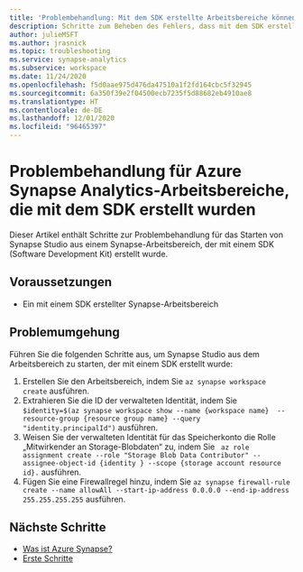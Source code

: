 ```yaml
---
title: 'Problembehandlung: Mit dem SDK erstellte Arbeitsbereiche können Synapse Studio nicht starten.'
description: Schritte zum Beheben des Fehlers, dass mit dem SDK erstellte Arbeitsbereiche Synapse Studio nicht starten können
author: julieMSFT
ms.author: jrasnick
ms.topic: troubleshooting
ms.service: synapse-analytics
ms.subservice: workspace
ms.date: 11/24/2020
ms.openlocfilehash: f5d0aae975d476da47510a1f2fd164cbc5f32945
ms.sourcegitcommit: 6a350f39e2f04500ecb7235f5d88682eb4910ae8
ms.translationtype: HT
ms.contentlocale: de-DE
ms.lasthandoff: 12/01/2020
ms.locfileid: "96465397"
---
```

# <a name="troubleshoot-azure-synapse-analytics-workspaces-created-using-sdk"></a>Problembehandlung für Azure Synapse Analytics-Arbeitsbereiche, die mit dem SDK erstellt wurden

Dieser Artikel enthält Schritte zur Problembehandlung für das Starten von Synapse Studio aus einem Synapse-Arbeitsbereich, der mit einem SDK (Software Development Kit) erstellt wurde.


## <a name="prerequisites"></a>Voraussetzungen

- Ein mit einem SDK erstellter Synapse-Arbeitsbereich

## <a name="workaround"></a>Problemumgehung

Führen Sie die folgenden Schritte aus, um Synapse Studio aus dem Arbeitsbereich zu starten, der mit einem SDK erstellt wurde: 
  1.    Erstellen Sie den Arbeitsbereich, indem Sie `az synapse workspace create` ausführen.
  2.    Extrahieren Sie die ID der verwalteten Identität, indem Sie `$identity=$(az synapse workspace show --name {workspace name}  --resource-group {resource group name} --query "identity.principalId")` ausführen.
  3.    Weisen Sie der verwalteten Identität für das Speicherkonto die Rolle „Mitwirkender an Storage-Blobdaten“ zu, indem Sie ` az role assignment create --role "Storage Blob Data Contributor" --assignee-object-id {identity } --scope {storage account resource id}.` ausführen.
  4.    Fügen Sie eine Firewallregel hinzu, indem Sie ` az synapse firewall-rule create --name allowAll --start-ip-address 0.0.0.0 --end-ip-address 255.255.255.255 ` ausführen.

## <a name="next-steps"></a>Nächste Schritte

* [Was ist Azure Synapse?](../overview-what-is.md)
* [Erste Schritte](../get-started.md)

